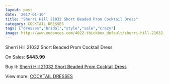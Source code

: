```yaml
---
layout: post
date: '2017-01-10'
title: "Sherri Hill 21032 Short Beaded Prom Cocktail Dress"
category: COCKTAIL DRESSES
tags: ["dresses","bridal","style","sale","crazy"]
image: http://www.eudances.com/4022-thickbox_default/sherri-hill-21032-short-beaded-prom-cocktail-dress.jpg
---
```

Sherri Hill 21032 Short Beaded Prom Cocktail Dress

On Sales: **$443.99**
<a href="https://www.eudances.com/en/cocktail-dresses/1350-sherri-hill-21032-short-beaded-prom-cocktail-dress.html"><amp-img layout="responsive" width="600" height="600" src="//www.eudances.com/4022-thickbox_default/sherri-hill-21032-short-beaded-prom-cocktail-dress.jpg" alt="Sherri Hill 21032 Short Beaded Prom Cocktail Dress 0" /></a>
<a href="https://www.eudances.com/en/cocktail-dresses/1350-sherri-hill-21032-short-beaded-prom-cocktail-dress.html"><amp-img layout="responsive" width="600" height="600" src="//www.eudances.com/4027-thickbox_default/sherri-hill-21032-short-beaded-prom-cocktail-dress.jpg" alt="Sherri Hill 21032 Short Beaded Prom Cocktail Dress 1" /></a>
<a href="https://www.eudances.com/en/cocktail-dresses/1350-sherri-hill-21032-short-beaded-prom-cocktail-dress.html"><amp-img layout="responsive" width="600" height="600" src="//www.eudances.com/4026-thickbox_default/sherri-hill-21032-short-beaded-prom-cocktail-dress.jpg" alt="Sherri Hill 21032 Short Beaded Prom Cocktail Dress 2" /></a>
<a href="https://www.eudances.com/en/cocktail-dresses/1350-sherri-hill-21032-short-beaded-prom-cocktail-dress.html"><amp-img layout="responsive" width="600" height="600" src="//www.eudances.com/4025-thickbox_default/sherri-hill-21032-short-beaded-prom-cocktail-dress.jpg" alt="Sherri Hill 21032 Short Beaded Prom Cocktail Dress 3" /></a>
<a href="https://www.eudances.com/en/cocktail-dresses/1350-sherri-hill-21032-short-beaded-prom-cocktail-dress.html"><amp-img layout="responsive" width="600" height="600" src="//www.eudances.com/4024-thickbox_default/sherri-hill-21032-short-beaded-prom-cocktail-dress.jpg" alt="Sherri Hill 21032 Short Beaded Prom Cocktail Dress 4" /></a>
<a href="https://www.eudances.com/en/cocktail-dresses/1350-sherri-hill-21032-short-beaded-prom-cocktail-dress.html"><amp-img layout="responsive" width="600" height="600" src="//www.eudances.com/4023-thickbox_default/sherri-hill-21032-short-beaded-prom-cocktail-dress.jpg" alt="Sherri Hill 21032 Short Beaded Prom Cocktail Dress 5" /></a>

Buy it: [Sherri Hill 21032 Short Beaded Prom Cocktail Dress](https://www.eudances.com/en/cocktail-dresses/1350-sherri-hill-21032-short-beaded-prom-cocktail-dress.html "Sherri Hill 21032 Short Beaded Prom Cocktail Dress")

View more: [COCKTAIL DRESSES](https://www.eudances.com/en/14-cocktail-dresses "COCKTAIL DRESSES")